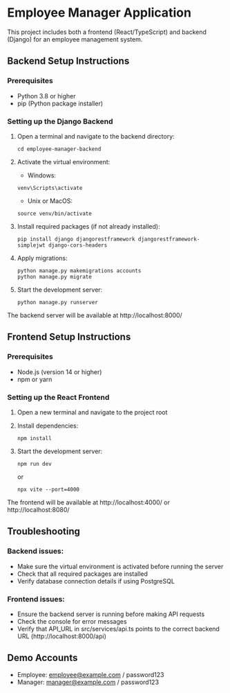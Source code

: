 
# Employee Manager Application

This project includes both a frontend (React/TypeScript) and backend (Django) for an employee management system.

## Backend Setup Instructions

### Prerequisites
- Python 3.8 or higher
- pip (Python package installer)

### Setting up the Django Backend
1. Open a terminal and navigate to the backend directory:
   ```
   cd employee-manager-backend
   ```

2. Activate the virtual environment:
   - Windows:
   ```
   venv\Scripts\activate
   ```
   - Unix or MacOS:
   ```
   source venv/bin/activate
   ```

3. Install required packages (if not already installed):
   ```
   pip install django djangorestframework djangorestframework-simplejwt django-cors-headers
   ```

4. Apply migrations:
   ```
   python manage.py makemigrations accounts
   python manage.py migrate
   ```

5. Start the development server:
   ```
   python manage.py runserver
   ```

The backend server will be available at http://localhost:8000/

## Frontend Setup Instructions

### Prerequisites
- Node.js (version 14 or higher)
- npm or yarn

### Setting up the React Frontend
1. Open a new terminal and navigate to the project root

2. Install dependencies:
   ```
   npm install
   ```

3. Start the development server:
   ```
   npm run dev
   ```
   or
   ```
   npx vite --port=4000
   ```

The frontend will be available at http://localhost:4000/ or http://localhost:8080/

## Troubleshooting

### Backend issues:
- Make sure the virtual environment is activated before running the server
- Check that all required packages are installed
- Verify database connection details if using PostgreSQL

### Frontend issues:
- Ensure the backend server is running before making API requests
- Check the console for error messages
- Verify that API_URL in src/services/api.ts points to the correct backend URL (http://localhost:8000/api)

## Demo Accounts
- Employee: employee@example.com / password123
- Manager: manager@example.com / password123
